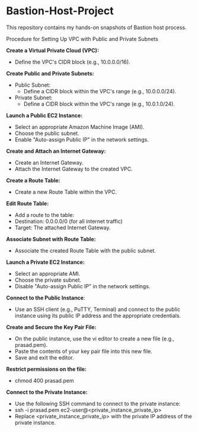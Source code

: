 # Bastion-Host-Project

This repository contains my hands-on snapshots of Bastion host process.

Procedure for Setting Up VPC with Public and Private Subnets

**Create a Virtual Private Cloud (VPC):**

* Define the VPC's CIDR block (e.g., 10.0.0.0/16).

**Create Public and Private Subnets:**

* Public Subnet:
   * Define a CIDR block within the VPC's range (e.g., 10.0.0.0/24).
* Private Subnet:
   * Define a CIDR block within the VPC's range (e.g., 10.0.1.0/24).

**Launch a Public EC2 Instance:**

* Select an appropriate Amazon Machine Image (AMI).
* Choose the public subnet.
* Enable "Auto-assign Public IP" in the network settings.

**Create and Attach an Internet Gateway:**

* Create an Internet Gateway.
* Attach the Internet Gateway to the created VPC.

**Create a Route Table:**

* Create a new Route Table within the VPC.

**Edit Route Table:**

* Add a route to the table:
* Destination: 0.0.0.0/0 (for all internet traffic)
* Target: The attached Internet Gateway.

**Associate Subnet with Route Table:**

* Associate the created Route Table with the public subnet.

**Launch a Private EC2 Instance:**

* Select an appropriate AMI.
* Choose the private subnet.
* Disable "Auto-assign Public IP" in the network settings.

**Connect to the Public Instance**:

* Use an SSH client (e.g., PuTTY, Terminal) and connect to the public instance using its public IP address and the appropriate credentials.

**Create and Secure the Key Pair File:**

* On the public instance, use the vi editor to create a new file (e.g., prasad.pem).
* Paste the contents of your key pair file into this new file.
* Save and exit the editor.

**Restrict permissions on the file:**

* chmod 400 prasad.pem

**Connect to the Private Instance:**

* Use the following SSH command to connect to the private instance:
* ssh -i prasad.pem ec2-user@<private_instance_private_ip>
* Replace <private_instance_private_ip> with the private IP address of the private instance.
